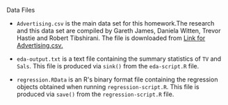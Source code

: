 Data Files


- `Advertising.csv` is the main data set for this homework.The research and this data set are compiled by Gareth James, Daniela Witten, Trevor Hastie and Robert Tibshirani.  The file is downloaded from [Link for Advertising.csv.](http://www-bcf.usc.edu/~gareth/ISL/Advertising.csv)

- `eda-output.txt` is a text file containing the summary statistics of `TV` and `Sals`. This file is produced via `sink()` from the `eda-script.R` file.

- `regression.RData` is an R's binary format file containing the regression objects obtained when running `regression-script.R`. This file is produced via `save()` from the `regression-script.R` file.

